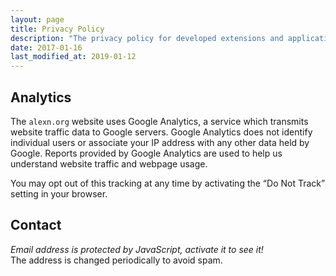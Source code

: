 ```yaml
---
layout: page
title: Privacy Policy
description: "The privacy policy for developed extensions and applications"
date: 2017-01-16
last_modified_at: 2019-01-12
---
```


## Analytics

The `alexn.org` website uses Google Analytics, a service which transmits website traffic data to Google servers. Google Analytics does not identify individual users or associate your IP address with any other data held by Google. Reports provided by Google Analytics are used to help us understand website traffic and webpage usage.

You may opt out of this tracking at any time by activating the “Do Not Track” setting in your browser.

<!--sse-->
## Contact



<div class="content">
  <script>
    (function () {
      var lhs = "legal";
      var rhs = "m9.alexn.org";
      document.write("<a href=\"mailto");
      document.write(":" + lhs + "@");
      document.write(rhs);
      document.write("\">" + lhs + "@" + rhs + "<\/a>");
    })();
  </script>
  <noscript>
    <em>Email address is protected by JavaScript, activate it to see it!</em>
  </noscript>

  <div class="small-note">
    The address is changed periodically to avoid spam.
  </div>
</div>
<!--/sse-->

<br/>
